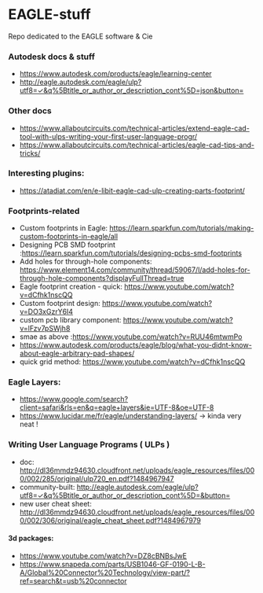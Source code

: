 # EAGLE-stuff
Repo dedicated to the EAGLE software &amp; Cie

### Autodesk docs & stuff
- https://www.autodesk.com/products/eagle/learning-center
- http://eagle.autodesk.com/eagle/ulp?utf8=✓&q%5Btitle_or_author_or_description_cont%5D=json&button=

### Other docs
- https://www.allaboutcircuits.com/technical-articles/extend-eagle-cad-tool-with-ulps-writing-your-first-user-language-progr/
- https://www.allaboutcircuits.com/technical-articles/eagle-cad-tips-and-tricks/


### Interesting plugins:
- https://atadiat.com/en/e-libit-eagle-cad-ulp-creating-parts-footprint/

### Footprints-related
- Custom footprints in Eagle: https://learn.sparkfun.com/tutorials/making-custom-footprints-in-eagle/all
- Designing PCB SMD footprint :https://learn.sparkfun.com/tutorials/designing-pcbs-smd-footprints
- Add holes for through-hole components: https://www.element14.com/community/thread/59067/l/add-holes-for-through-hole-components?displayFullThread=true
- Eagle footprint creation - quick: https://www.youtube.com/watch?v=dCfhk1nscQQ
- Custom footprint design: https://www.youtube.com/watch?v=DO3xGzrY6I4
- custom pcb library component: https://www.youtube.com/watch?v=lFzv7pSWjh8
- smae as above :https://www.youtube.com/watch?v=RUU46mtwmPo
- https://www.autodesk.com/products/eagle/blog/what-you-didnt-know-about-eagle-arbitrary-pad-shapes/
- quick grid method: https://www.youtube.com/watch?v=dCfhk1nscQQ
### Eagle Layers:
- https://www.google.com/search?client=safari&rls=en&q=eagle+layers&ie=UTF-8&oe=UTF-8
- https://www.lucidar.me/fr/eagle/understanding-layers/ -> kinda very neat !

### Writing User Language Programs ( ULPs )
- doc: http://dl36mmdz94630.cloudfront.net/uploads/eagle_resources/files/000/002/285/original/ulp720_en.pdf?1484967947
- community-built: http://eagle.autodesk.com/eagle/ulp?utf8=✓&q%5Btitle_or_author_or_description_cont%5D=&button=
- new user cheat sheet: http://dl36mmdz94630.cloudfront.net/uploads/eagle_resources/files/000/002/306/original/eagle_cheat_sheet.pdf?1484967979

#### 3d packages:
- https://www.youtube.com/watch?v=DZ8cBNBsJwE
- https://www.snapeda.com/parts/USB1046-GF-0190-L-B-A/Global%20Connector%20Technology/view-part/?ref=search&t=usb%20connector
